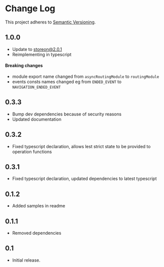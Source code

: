 # Change Log
This project adheres to [Semantic Versioning](http://semver.org/).
## 1.0.0
* Update to storeon@2.0.1
* Reimplementing in typescript
#### Breaking changes
* module export name changed from `asyncRoutingModule` to `routingModule`
* events consts names changed eg from `ENDED_EVENT` to `NAVIGATION_ENDED_EVENT`
## 0.3.3
* Bump dev dependencies because of security reasons
* Updated documentation
## 0.3.2
* Fixed typescript declaration, allows lest strict state to be provided to operation functions
## 0.3.1
* Fixed typescript declaration, updated dependencies to latest typescript
## 0.1.2
* Added samples in readme 
## 0.1.1
* Removed dependencies
## 0.1
* Initial release.
